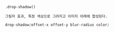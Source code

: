 `.drop-shadow()`

````
그림자 효과, 특정 색상으로 그려지고 이미지 아래에 합성된다.
````

```css
drop-shadow(offset-x offset-y blur-radius color)
```



